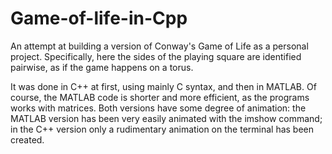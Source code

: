 # Game-of-life-in-Cpp
An attempt at building a version of Conway's Game of Life as a personal project. Specifically, here the sides of the playing square are identified pairwise, as if the game happens on a torus.

It was done in C++ at first, using mainly C syntax, and then in MATLAB. Of course, the MATLAB code is shorter and more efficient, as the programs works with matrices. Both versions have some degree of animation: the MATLAB version has been very easily animated with the imshow command; in the C++ version only a rudimentary animation on the terminal has been created.


